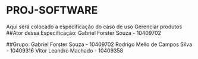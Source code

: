 # PROJ-SOFTWARE

Aqui será colocado a especificação do caso de uso Gerenciar produtos
##Ator dessa Especificação: 
Gabriel Forster Souza - 10409702

##Grupo:
Gabriel Forster Souza - 10409702
Rodrigo Mello de Campos Silva - 10409316
Vitor Leandro Machado - 10409358
